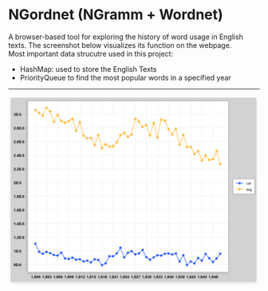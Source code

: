 # NGordnet (NGramm + Wordnet) 
A browser-based tool for exploring the history of word usage in English texts. The screenshot below visualizes its function on the webpage.   
Most important data strucutre used in this project:
- HashMap: used to store the English Texts
- PriorityQueue to find the most popular words in a specified year
---
<img src="sketch map.png" alt="Alt text" title="Optional title">
